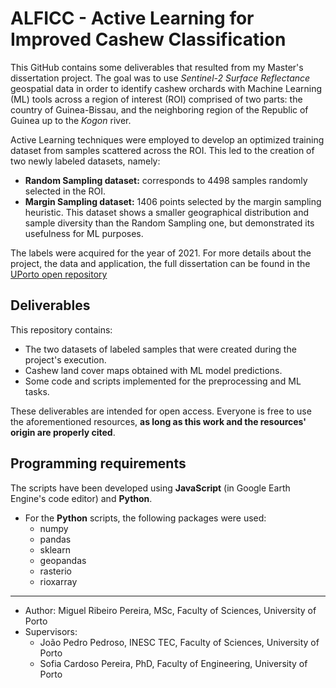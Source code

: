 # ALFICC - Active Learning for Improved Cashew Classification

This GitHub contains some deliverables that resulted from my Master's dissertation project. The goal was to use _Sentinel-2 Surface Reflectance_ geospatial data in order to identify cashew orchards with Machine Learning (ML) tools across a region of interest (ROI) comprised of two parts: the country of Guinea-Bissau, and the neighboring region of the Republic of Guinea up to the _Kogon_ river.

Active Learning techniques were employed to develop an optimized training dataset from samples scattered across the ROI. This led to the creation of two newly labeled datasets, namely:
* __Random Sampling dataset:__ corresponds to $4498$ samples randomly selected in the ROI.
* __Margin Sampling dataset:__ $1406$ points selected by the margin sampling heuristic. This dataset shows a smaller geographical distribution and sample diversity than the Random Sampling one, but demonstrated its usefulness for ML purposes.

The labels were acquired for the year of 2021. For more details about the project, the data and application, the full dissertation can be found in the [UPorto open repository](https://hdl.handle.net/10216/164196)

## Deliverables

This repository contains:
* The two datasets of labeled samples that were created during the project's execution.
* Cashew land cover maps obtained with ML model predictions.
* Some code and scripts implemented for the preprocessing and ML tasks.

These deliverables are intended for open access. Everyone is free to use the aforementioned resources, __as long as this work and the resources' origin are properly cited__.

## Programming requirements

The scripts have been developed using __JavaScript__ (in Google Earth Engine's code editor) and __Python__.

* For the __Python__ scripts, the following packages were used:
  * numpy
  * pandas
  * sklearn
  * geopandas
  * rasterio
  * rioxarray
____

* Author: Miguel Ribeiro Pereira, MSc, Faculty of Sciences, University of Porto
* Supervisors:
  * João Pedro Pedroso, INESC TEC, Faculty of Sciences, University of Porto
  * Sofia Cardoso Pereira, PhD, Faculty of Engineering, University of Porto
